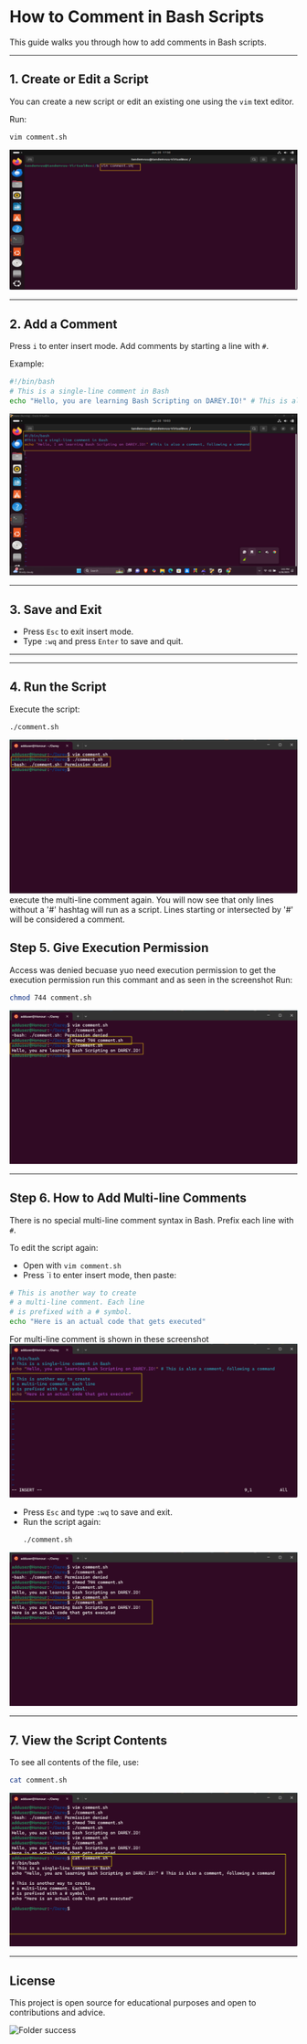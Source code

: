 # How to Comment in Bash Scripts

This guide walks you through how to add comments in Bash scripts.

---

## 1. Create or Edit a Script

You can create a new script or edit an existing one using the `vim` text editor.

Run:
```bash
vim comment.sh
```
![Script folder](comment.png)

---

## 2. Add a Comment

Press `i` to enter insert mode. Add comments by starting a line with `#`.

Example:
```bash
#!/bin/bash
# This is a single-line comment in Bash
echo "Hello, you are learning Bash Scripting on DAREY.IO!" # This is also a comment, following a command
```
![Single-line comment](one-line.png)

---

## 3. Save and Exit

- Press `Esc` to exit insert mode.
- Type `:wq` and press `Enter` to save and quit.

---



---

## 4. Run the Script

Execute the script:
```bash
./comment.sh
```
![Script running](run.png)
execute the multi-line comment again. You will now see that only lines without a '#' hashtag will run as a script. Lines starting or intersected by '#' will be considered a comment.
## Step 5. Give Execution Permission
Access was denied becuase yuo need execution permission to get the execution permission run this commant and as seen in the screenshot
Run:
```bash
chmod 744 comment.sh
```
![Script running](running.png)

---

## Step 6. How to Add Multi-line Comments

There is no special multi-line comment syntax in Bash. Prefix each line with `#`.

To edit the script again:
- Open with `vim comment.sh`
- Press `i to enter insert mode, then paste:
```bash
# This is another way to create
# a multi-line comment. Each line
# is prefixed with a # symbol.
echo "Here is an actual code that gets executed"
```
For multi-line comment is shown in these screenshot
![Multi-line comment](multiline.png)

- Press `Esc` and type `:wq` to save and exit.
- Run the script again:
  ```bash
  ./comment.sh
  ```
![Multi-line running](multirunning.png)

---

## 7. View the Script Contents

To see all contents of the file, use:
```bash
cat comment.sh
```
![Viewing script with cat](catsh.png)

---

## License

This project is open source for educational purposes and open to contributions and advice.

![Folder success](foldersuccess.png)
